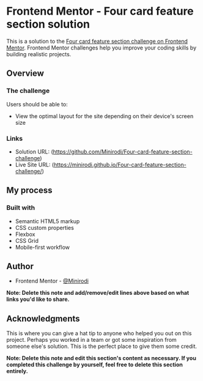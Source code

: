 # Frontend Mentor - Four card feature section solution

This is a solution to the [Four card feature section challenge on Frontend Mentor](https://www.frontendmentor.io/challenges/four-card-feature-section-weK1eFYK). Frontend Mentor challenges help you improve your coding skills by building realistic projects. 

## Overview

### The challenge

Users should be able to:

- View the optimal layout for the site depending on their device's screen size

### Links

- Solution URL: (https://github.com/Minirodi/Four-card-feature-section-challenge)
- Live Site URL: (https://minirodi.github.io/Four-card-feature-section-challenge/)

## My process

### Built with

- Semantic HTML5 markup
- CSS custom properties
- Flexbox
- CSS Grid
- Mobile-first workflow


## Author


- Frontend Mentor - [@Minirodi](https://www.frontendmentor.io/profile/Minirodi)


**Note: Delete this note and add/remove/edit lines above based on what links you'd like to share.**

## Acknowledgments

This is where you can give a hat tip to anyone who helped you out on this project. Perhaps you worked in a team or got some inspiration from someone else's solution. This is the perfect place to give them some credit.

**Note: Delete this note and edit this section's content as necessary. If you completed this challenge by yourself, feel free to delete this section entirely.**
